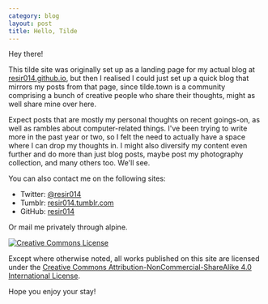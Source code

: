 ```yaml
---
category: blog
layout: post
title: Hello, Tilde
---
```


Hey there!

This tilde site was originally set up as a landing page for my actual blog at [resir014.github.io](https://resir014.github.io), but then I realised I could just set up a quick blog that mirrors my posts from that page, since tilde.town is a community comprising a bunch of creative people who share their thoughts, might as well share mine over here.

Expect posts that are mostly my personal thoughts on recent goings-on, as well as rambles about computer-related things. I've been trying to write more in the past year or two, so I felt the need to actually have a space where I can drop my thoughts in. I might also diversify my content even further and do more than just blog posts, maybe post my photography collection, and many others too. We'll see.

You can also contact me on the following sites:

* Twitter: [@resir014](https://twitter.com/resir014)
* Tumblr: [resir014.tumblr.com](http://resir014.tumblr.com/)
* GitHub: [resir014](https://github.com/resir014)

Or mail me privately through alpine.

<a rel="license" href="http://creativecommons.org/licenses/by-nc-sa/4.0/">
  <img alt="Creative Commons License" style="border-radius:0" src="https://i.creativecommons.org/l/by-nc-sa/4.0/88x31.png" />
</a>

Except where otherwise noted, all works published on this site are licensed under the <a rel="license" href="http://creativecommons.org/licenses/by-nc-sa/4.0/">Creative Commons Attribution-NonCommercial-ShareAlike 4.0 International License</a>.

Hope you enjoy your stay!
